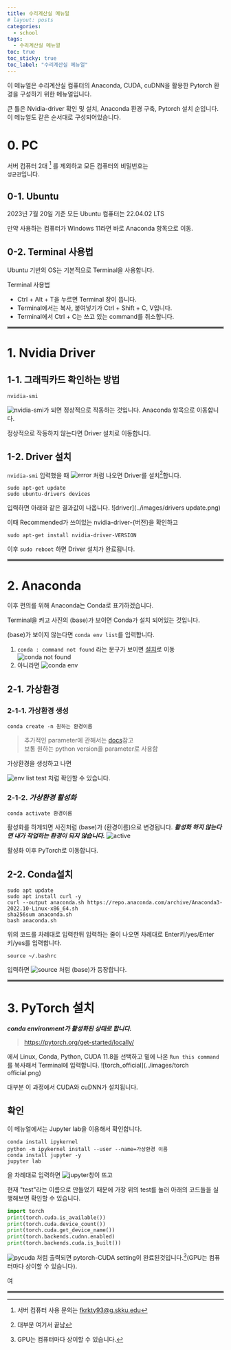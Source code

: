 ```yaml
---
title: 수리계산실 메뉴얼
# layout: posts
categories:
  - school
tags:
  - 수리계산실 메뉴얼
toc: true
toc_sticky: true
toc_label: "수리계산실 메뉴얼"
---
```


이 메뉴얼은 수리계산실 컴퓨터의 Anaconda, CUDA, cuDNN을 활용한 Pytorch 환경을 구성하기 위한 메뉴얼입니다.

큰 틀은 Nvidia-driver 확인 및 설치, Anaconda 환경 구축, Pytorch 설치 순입니다.
이 메뉴얼도 같은 순서대로 구성되어있습니다.

# 0. PC
서버 컴퓨터 2대 [^1] 를 제외하고 모든 컴퓨터의 비밀번호는\
`성균관`입니다.

## 0-1. Ubuntu 
2023년 7월 20일 기준 모든 Ubuntu 컴퓨터는 22.04.02 LTS

만약 사용하는 컴퓨터가 Windows 11라면 바로 Anaconda 항목으로 이동.

## 0-2. Terminal 사용법
Ubuntu 기반의 OS는 기본적으로 Terminal을 사용합니다.

Terminal 사용법
- Ctrl + Alt + T을 누르면 Terminal 창이 뜹니다.
- Terminal에서는 복사, 붙여넣기가 Ctrl + Shift + C, V입니다. 
- Terminal에서 Ctrl + C는 쓰고 있는 command를 취소합니다.

<hr style="border:2px solid gray">

# 1. Nvidia Driver
## 1-1. 그래픽카드 확인하는 방법

<!-- ```
lspci | grep -i VGA
```

![lspci](..//images/lspci.png) 정상적으로 작동하는 화면

or -->

```
nvidia-smi
```
![nvidia-smi](../images/nvidia-smi.png)가 되면 정상적으로 작동하는 것입니다. Anaconda 항목으로 이동합니다.

정상적으로 작동하지 않는다면 Driver 설치로 이동합니다.
## 1-2. Driver 설치
 `nvidia-smi` 입력했을 때 
![error](../images/nvidia-smi%20error.png)
 처럼 나오면 Driver를 설치[^2]합니다.

```
sudo apt-get update
sudo ubuntu-drivers devices
```

입력하면 아래와 같은 결과값이 나옵니다.
![driver](../images/drivers update.png)

 이때 Recommended가 쓰여있는 nvidia-driver-{버전}을 확인하고

```
sudo apt-get install nvidia-driver-VERSION
```

이후 `sudo reboot` 하면 Driver 설치가 완료됩니다.


<hr style="border:2px solid gray">

# 2. Anaconda
이후 편의를 위해 Anaconda는 Conda로 표기하겠습니다.

Terminal을 켜고
사진의 (base)가 보이면 Conda가 설치 되어있는 것입니다.

(base)가 보이지 않는다면 `conda env list`를 입력합니다.
1. `conda : command not found` 라는 문구가 보이면 [설치](##Conda설치)로 이동
![conda not found](../images/conda%20env%20list.png)
1. 아니라면
![conda env](../images/env%20list%20without%20test.png)

## 2-1. 가상환경

### 2-1-1. 가상환경 생성
```
conda create -n 원하는 환경이름 
```
 >추가적인 parameter에 관해서는 [docs](https://docs.conda.io/projects/conda/en/latest/commands/env/create.html)참고\
 >보통 원하는 python version을 parameter로 사용함

가상환경을 생성하고 나면

![env list test](../images/conda%20env%20list%20ok.png)
처럼 확인할 수 있습니다.

### 2-1-2. ***가상환경 활성화***

```
conda activate 환경이름
```
활성화를 하게되면 사진처럼 (base)가 (환경이름)으로 변경됩니다.
***활성화 하지 않는다면 내가 작업하는 환경이 되지 않습니다.***
![active](../images/activate.png)

활성화 이후 PyTorch로 이동합니다.

## 2-2. Conda설치
```
sudo apt update
sudo apt install curl -y
curl --output anaconda.sh https://repo.anaconda.com/archive/Anaconda3-2022.10-Linux-x86_64.sh
sha256sum anaconda.sh
bash anaconda.sh
```
위의 코드를 차례대로 입력한뒤 입력하는 줄이 나오면 차례대로 Enter키/yes/Enter키/yes를 입력합니다.

```
source ~/.bashrc
```
입력하면
![source](../images/source.png)
처럼 (base)가 등장합니다.

<hr style="border:2px solid gray">

# 3. PyTorch 설치

***conda environment가 활성화된 상태로 합니다.***

><https://pytorch.org/get-started/locally/>

에서 Linux, Conda, Python, CUDA 11.8을 선택하고 밑에 나온 `Run this command`를 복사해서 Terminal에 입력합니다.
![torch_official](../images/torch official.png)

대부분 이 과정에서 CUDA와 cuDNN가 설치됩니다. 

## 확인

이 메뉴얼에서는 Jupyter lab을 이용해서 확인합니다.

```
conda install ipykernel
python -m ipykernel install --user --name=가상환경 이름
conda install jupyter -y
jupyter lab
```
을 차례대로 입력하면 
![jupyter](../images/jupyter.png)창이 뜨고

현재 "test"라는 이름으로 만들었기 때문에 가장 위의 test를 눌러 아래의 코드들을 실행해보면 확인할 수 있습니다.

```python
import torch
print(torch.cuda.is_available())
print(torch.cuda.device_count())
print(torch.cuda.get_device_name())
print(torch.backends.cudnn.enabled)
print(torch.backends.cuda.is_built())
```

![pycuda](../images/pycuda.png)
처럼 출력되면 pytorch-CUDA setting이 완료된것입니다.[^3](GPU는 컴퓨터마다 상이할 수 있습니다).

여

<hr style="border:2px solid gray">
<!-- <hr style="border:2px solid gray">
<hr style="border:2px solid gray"> -->


<!-- ***이곳부터는 추천하지 않습니다.***

> 추천하지 않는 이유\
앞으로 할 셋팅은 환경변수를 사용하여 Global하게 할 셋팅이기 때문에 다른 환경들과 충돌이 날 수 있습니다.

공식 문서는 [NVIDIA-CUDA](https://docs.nvidia.com/cuda/cuda-installation-guide-linux/#network-repo-installation-for-ubuntu)
, [Nvidia-cuDNN-Docs](https://docs.nvidia.com/deeplearning/cudnn/install-guide/index.html)를 확인하시면 됩니다.

# 4. CUDA
현재 2023년 7월 20일 기준으로 CUDA 12.2, cuDNN 8.9.버전을 기준으로 합니다.

## 4.0 기존 파일 삭제
먼저 기존에 있던 nvidia에 관련된 것들을 지웁니다.

기존에 설치되어 있는 NVIDIA-CUDA-Toolkit 제거
```
sudo rm /etc/apt/sources.list.d/cuda*
sudo apt remove --autoremove nvidia-cuda-toolkit -y
sudo apt-get --purge remove 'cuda*' -y
sudo apt-get autoremove --purge 'cuda*' -y
```

NVIDIA 의존성 삭제
```
sudo apt-get purge nvidia*
sudo apt remove nvidia-*
sudo rm /etc/apt/sources.list.d/cuda*
sudo apt-get autoremove && sudo apt-get autoclean
sudo rm -rf /usr/local/cuda*
sudo reboot
```

>Draft

## 4.1 CUDA 다운로드
[CUDA Toolkit Download](https://developer.nvidia.com/cuda-downloads?target_os=Linux&target_arch=x86_64&Distribution=Ubuntu&target_version=22.04&target_type=deb_local)에서\
*Linux, x86_64, Ubuntu, 22.04, deb(local)*을 선택하고 

![cuda](../images/cuda%20homepage.png)에 나온 한줄씩 Terminal에 복사, 붙여넣기 합니다.

```vim
sudo vi ~/.bashrc
export CUDA_HOME=/usr/local/cuda-{version}
export PATH=/usr/local/cuda-{version}/bin:$PATH
export LD_LIBRARY_PATH=/usr/local/cuda-{version}/lib64:$LD_LIBRARY_PATH
source ~/.ba
```
{version} 자리에는 설치하는 version을 적습니다.\
위의 링크는 CUDA Toolkit 12.2 기준입니다.\
설치가 완료되면 재부팅.

------------------

# 5. cuDNN
이 항목부터는 NVIDIA 계정이 필요합니다. 홈페이지 
[cuDNN](https://developer.nvidia.com/rdp/cudnn-archive)
에서 Local Installer for **Linux x86_64 (Tar)**를 다운로드 받습니다. 
![cudnn](../images/cudnn.png)

**다음 Command를 입력합니다.**
```
cd ~
cd Downloads
tar -xvf cudnn-linux-x86_64-8.9.3_cuda12.2-archive.tar.xz
sudo cp cudnn-*-archive/include/cudnn*.h /usr/local/cuda/include 
sudo cp -P cudnn-*-archive/lib/libcudnn* /usr/local/cuda/lib64 
sudo chmod a+r /usr/local/cuda/include/cudnn*.h /usr/local/cuda/lib64/libcudnn*
```

이후 pytorch 설치하고 확인을 동일하게 하시면 됩니다. -->




[^1]: 서버 컴퓨터 사용 문의는 fkrkty93@g.skku.edu
[^2]: 대부분 여기서 끝남
[^3]: GPU는 컴퓨터마다 상이할 수 있습니다.
